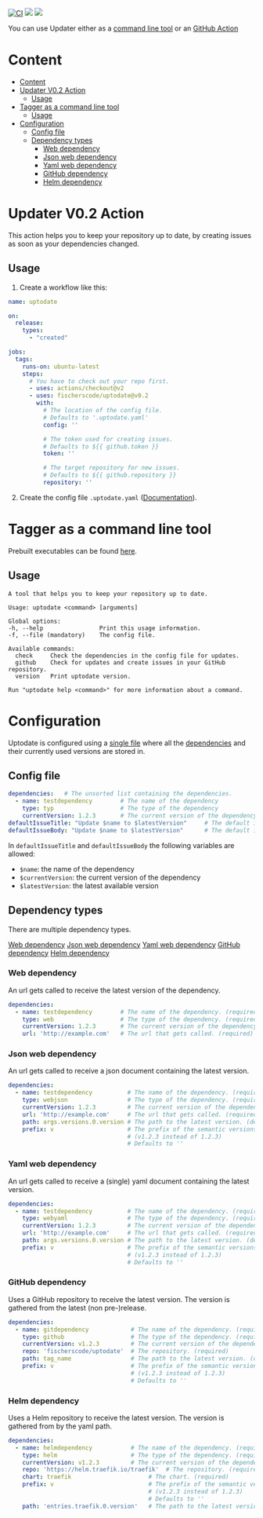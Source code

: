 [![CI](https://github.com/fischerscode/uptodate/actions/workflows/ci.yaml/badge.svg)](https://github.com/fischerscode/uptodate/actions/workflows/ci.yaml)
[![](https://img.shields.io/github/v/release/fischerscode/uptodate)](https://github.com/fischerscode/uptodate/releases/latest)
[![](https://img.shields.io/github/license/fischerscode/uptodate)](https://github.com/fischerscode/uptodate/blob/master/LICENSE)

You can use Updater either as a [command line tool](#tagger-as-a-command-line-tool) or an [GitHub Action](#updater-v01-action)


# Content
- [Content](#content)
- [Updater V0.2 Action](#updater-v02-action)
  - [Usage](#usage)
- [Tagger as a command line tool](#tagger-as-a-command-line-tool)
  - [Usage](#usage-1)
- [Configuration](#configuration)
  - [Config file](#config-file)
  - [Dependency types](#dependency-types)
    - [Web dependency](#web-dependency)
    - [Json web dependency](#json-web-dependency)
    - [Yaml web dependency](#yaml-web-dependency)
    - [GitHub dependency](#github-dependency)
    - [Helm dependency](#helm-dependency)

# Updater V0.2 Action
This action helps you to keep your repository up to date, by creating issues as soon as your dependencies changed.

## Usage
1. Create a workflow like this:
```yaml
name: uptodate

on:
  release:
    types:
      - "created"

jobs:
  tags:
    runs-on: ubuntu-latest
    steps:
      # You have to check out your repo first.
      - uses: actions/checkout@v2
      - uses: fischerscode/uptodate@v0.2
        with:
          # The location of the config file.
          # Defaults to '.uptodate.yaml'
          config: ''

          # The token used for creating issues.
          # Defaults to ${{ github.token }}
          token: ''

          # The target repository for new issues.
          # Defaults to ${{ github.repository }}
          repository: ''
```
2. Create the config file `.uptodate.yaml` ([Documentation](#configuration)).

# Tagger as a command line tool

Prebuilt executables can be found [here](https://github.com/fischerscode/tagger/releases/latest).

## Usage
```
A tool that helps you to keep your repository up to date.

Usage: uptodate <command> [arguments]

Global options:
-h, --help                Print this usage information.
-f, --file (mandatory)    The config file.

Available commands:
  check     Check the dependencies in the config file for updates.
  github    Check for updates and create issues in your GitHub repository.
  version   Print uptodate version.

Run "uptodate help <command>" for more information about a command.
```

# Configuration
Uptodate is configured using a [single file](#config-file) where all the [dependencies]() and their currently used versions are stored in.

## Config file
```yaml
dependencies:   # The unsorted list containing the dependencies.
  - name: testdependency        # The name of the dependency
    type: typ                   # The type of the dependency
    currentVersion: 1.2.3       # The current version of the dependency
defaultIssueTitle: "Update $name to $latestVersion"     # The default issue title
defaultIssueBody: "Update $name to $latestVersion"      # The default issue body
```
In `defaultIssueTitle` and `defaultIssueBody` the following variables are allowed:
- `$name`: the name of the dependency
- `$currentVersion`: the current version of the dependency
- `$latestVersion`: the latest available version

## Dependency types
There are multiple dependency types.

[Web dependency](#web-dependency)
[Json web dependency](#json-web-dependency)
[Yaml web dependency](#yaml-web-dependency)
[GitHub dependency](#github-dependency)
[Helm dependency](#helm-dependency)

### Web dependency
An url gets called to receive the latest version of the dependency.
```yaml
dependencies:
  - name: testdependency        # The name of the dependency. (required)
    type: web                   # The type of the dependency. (required)
    currentVersion: 1.2.3       # The current version of the dependency. (required)
    url: 'http://example.com'   # The url that gets called. (required)
```
### Json web dependency
An url gets called to receive a json document containing the latest version.
```yaml
dependencies:
  - name: testdependency          # The name of the dependency. (required)
    type: webjson                 # The type of the dependency. (required)
    currentVersion: 1.2.3         # The current version of the dependency. (required)
    url: 'http://example.com'     # The url that gets called. (required)
    path: args.versions.0.version # The path to the latest version. (defaults to '')
    prefix: v                     # The prefix of the semantic versions. 
                                  # (v1.2.3 instead of 1.2.3)
                                  # Defaults to ''
```
### Yaml web dependency
An url gets called to receive a (single) yaml document containing the latest version.
```yaml
dependencies:
  - name: testdependency          # The name of the dependency. (required)
    type: webyaml                 # The type of the dependency. (required)
    currentVersion: 1.2.3         # The current version of the dependency. (required)
    url: 'http://example.com'     # The url that gets called. (required)
    path: args.versions.0.version # The path to the latest version. (defaults to '')
    prefix: v                     # The prefix of the semantic versions. 
                                  # (v1.2.3 instead of 1.2.3)
                                  # Defaults to ''
```
### GitHub dependency
Uses a GitHub repository to receive the latest version.
The version is gathered from the latest (non pre-)release.
```yaml
dependencies:
  - name: gitdependency            # The name of the dependency. (required)
    type: github                   # The type of the dependency. (required)
    currentVersion: v1.2.3         # The current version of the dependency. (required)
    repo: 'fischerscode/uptodate'  # The repository. (required)
    path: tag_name                 # The path to the latest version. (defaults to tag_name)
    prefix: v                      # The prefix of the semantic versions. 
                                   # (v1.2.3 instead of 1.2.3)
                                   # Defaults to ''
```
### Helm dependency
Uses a Helm repository to receive the latest version.
The version is gathered from by the yaml path.
```yaml
dependencies:
  - name: helmdependency           # The name of the dependency. (required)
    type: helm                     # The type of the dependency. (required)
    currentVersion: v1.2.3         # The current version of the dependency. (required)
    repo: 'https://helm.traefik.io/traefik'  # The repository. (required)
    chart: traefik                      # The chart. (required)
    prefix: v                           # The prefix of the semantic versions. 
                                        # (v1.2.3 instead of 1.2.3)
                                        # Defaults to ''
    path: 'entries.traefik.0.version'   # The path to the latest version. (defaults to 'entries.$chart.0.version')
```